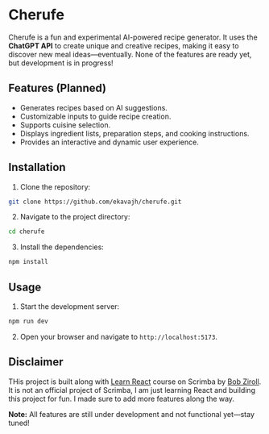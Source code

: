 # Cherufe

Cherufe is a fun and experimental AI-powered recipe generator. It uses the **ChatGPT API** to create unique and creative recipes, making it easy to discover new meal ideas—eventually. None of the features are ready yet, but development is in progress!

## Features (Planned)

- Generates recipes based on AI suggestions.
- Customizable inputs to guide recipe creation.
- Supports cuisine selection.
- Displays ingredient lists, preparation steps, and cooking instructions.
- Provides an interactive and dynamic user experience.

## Installation

1. Clone the repository:

```bash
git clone https://github.com/ekavajh/cherufe.git
```

2. Navigate to the project directory:

```bash
cd cherufe
```

3. Install the dependencies:

```bash
npm install
```

## Usage

1. Start the development server:

```bash
npm run dev
```

2. Open your browser and navigate to `http://localhost:5173`.

## Disclaimer

THis project is built along with [Learn React](https://scrimba.com/learn-react-c0e) course on Scrimba by [Bob Ziroll](https://scrimba.com/@bobziroll). It is not an official project of Scrimba, I am just learning React and building this project for fun. I made sure to add more features along the way.

**Note:** All features are still under development and not functional yet—stay tuned!


